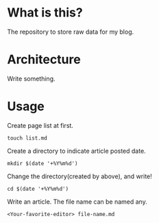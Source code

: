 # What is this?

The repository to store raw data for my blog.

# Architecture

Write something.

# Usage

Create page list at first.

```
touch list.md
```

Create a directory to indicate article posted date.

```
mkdir $(date '+%Y%m%d')
```

Change the directory(created by above), and write!

```
cd $(date '+%Y%m%d')
```

Write an article. The file name can be named any.

```
<Your-favorite-editor> file-name.md
```



